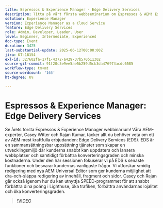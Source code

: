 ```yaml
---
title: Espressos & Experience Manager - Edge Delivery Services
description: Titta på vårt första webbseminarium om Espressos & AEM! Experterna Casey & Rajan omger Edge Delivery Services, Universal Editor och SPEED för snabbare webbpublicering, konverteringar och enklare redigering.
solution: Experience Manager
version: Experience Manager as a Cloud Service
feature: Edge Delivery Services
role: Admin, Developer, Leader, User
level: Beginner, Intermediate, Experienced
doc-type: Event
duration: 3425
last-substantial-update: 2025-06-12T00:00:00Z
jira: KT-18154
exl-id: 327602fa-17f1-4372-a429-37b570b11302
source-git-commit: 91f20c3e9ee5ae5b259d5cb3da476974acdc6585
workflow-type: tm+mt
source-wordcount: '165'
ht-degree: 0%

---
```


# Espressos &amp; Experience Manager: Edge Delivery Services

Se årets första Espressos &amp; Experience Manager webbinarium! Våra AEM-experter, Casey Witter och Rajan Kumar, täcker allt du behöver veta om ett av AEM mest kraftfulla erbjudanden: Edge Delivery Services (EDS). EDS är en sammansättningsbar uppsättning tjänster som skapar en utvecklingsmiljö där kunderna snabbt kan uppdatera och lansera webbplatser och samtidigt förbättra konverteringsgraden och minska kostnaderna. Under den här sessionen fokuserar vi på EDS:s senaste funktioner och besvarar kundernas vanligaste frågor. Vi utforskar smidig redigering med nya AEM Universal Editor som ger kunderna möjlighet att dra-och-släppa redigering av innehåll, fragment och sidor. Casey och Rajan går också igenom hur du kan utnyttja SPEED-programmet för att snabbt förbättra dina poäng i Lighthuse, öka trafiken, förbättra användarnas lojalitet och öka konverteringsgraden.

>[!VIDEO](https://video.tv.adobe.com/v/3459033/?learn=on&enablevpops)
